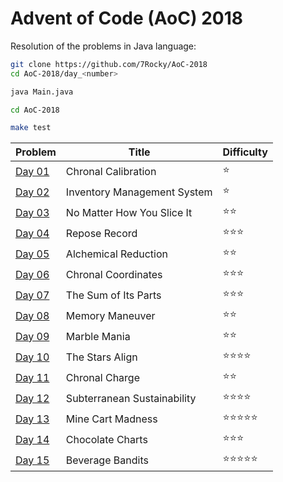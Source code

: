 # Advent of Code (AoC) 2018

Resolution of the problems in Java language:

```bash
git clone https://github.com/7Rocky/AoC-2018
cd AoC-2018/day_<number>

java Main.java
```

```bash
cd AoC-2018

make test
```

| Problem          | Title                              | Difficulty                     |
| ---------------- | ---------------------------------- | ------------------------------ |
| [Day 01](day_01) | Chronal Calibration                | :star:                         |
| [Day 02](day_02) | Inventory Management System        | :star:                         |
| [Day 03](day_03) | No Matter How You Slice It         | :star::star:                   |
| [Day 04](day_04) | Repose Record                      | :star::star::star:             |
| [Day 05](day_05) | Alchemical Reduction               | :star::star:                   |
| [Day 06](day_06) | Chronal Coordinates                | :star::star::star:             |
| [Day 07](day_07) | The Sum of Its Parts               | :star::star::star:             |
| [Day 08](day_08) | Memory Maneuver                    | :star::star:                   |
| [Day 09](day_09) | Marble Mania                       | :star::star:                   |
| [Day 10](day_10) | The Stars Align                    | :star::star::star::star:       |
| [Day 11](day_11) | Chronal Charge                     | :star::star:                   |
| [Day 12](day_12) | Subterranean Sustainability        | :star::star::star::star:       |
| [Day 13](day_13) | Mine Cart Madness                  | :star::star::star::star::star: |
| [Day 14](day_14) | Chocolate Charts                   | :star::star::star:             |
| [Day 15](day_15) | Beverage Bandits                   | :star::star::star::star::star: |
